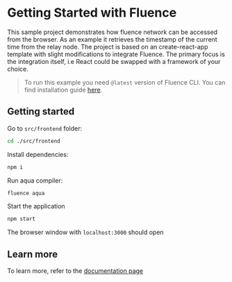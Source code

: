 # Getting Started with Fluence

This sample project demonstrates how fluence network can be accessed from the browser. As an example it retrieves the timestamp of the current time from the relay node. The project is based on an create-react-app template with slight modifications to integrate Fluence. The primary focus is the integration itself, i.e React could be swapped with a framework of your choice.

> To run this example you need `@latest` version of Fluence CLI. You can find installation guide [here](https://github.com/fluencelabs/cli).

## Getting started

Go to `src/frontend` folder:

```bash
cd ./src/frontend
```

Install dependencies:

```bash
npm i
```

Run aqua compiler:

```bash
fluence aqua
```

Start the application

```bash
npm start
```

The browser window with `localhost:3000` should open

## Learn more

To learn more, refer to the [documentation page](https://fluence.dev//docs/build/js-client/js-client)
